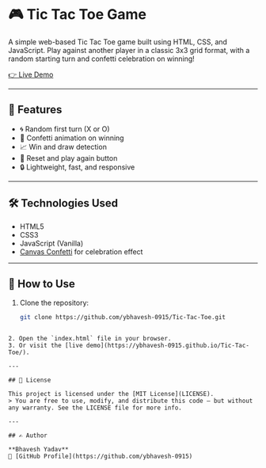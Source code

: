 # 🎮 Tic Tac Toe Game

A simple web-based Tic Tac Toe game built using HTML, CSS, and JavaScript. Play against another player in a classic 3x3 grid format, with a random starting turn and confetti celebration on winning!

[👉 Live Demo](https://ybhavesh-0915.github.io/Tic-Tac-Toe-JS/)

---

## 🚀 Features

- 🌀 Random first turn (X or O)
- 🎉 Confetti animation on winning
- 📈 Win and draw detection
- 🔁 Reset and play again button
- 🔒 Lightweight, fast, and responsive

---

## 🛠️ Technologies Used

- HTML5  
- CSS3  
- JavaScript (Vanilla)  
- [Canvas Confetti](https://www.kirilv.com/canvas-confetti/) for celebration effect

---

## 📂 How to Use

1. Clone the repository:
   ```bash
   git clone https://github.com/ybhavesh-0915/Tic-Tac-Toe.git
````

2. Open the `index.html` file in your browser.
3. Or visit the [live demo](https://ybhavesh-0915.github.io/Tic-Tac-Toe/).

---

## 📄 License

This project is licensed under the [MIT License](LICENSE).
> You are free to use, modify, and distribute this code — but without any warranty. See the LICENSE file for more info.

---

## ✍️ Author

**Bhavesh Yadav**
🔗 [GitHub Profile](https://github.com/ybhavesh-0915)
